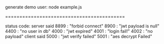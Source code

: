 generate demo user:
node example.js


==========================================

status code:
server said
8899 : "forbid connect"
8900 : "jwt payload is null"
4400 : "no user in db"
4000 : "jwt expired"
4001 : "login fail!"
4002 : "no payload"
client said
5000 : "jwt verify failed"
5001 : "aes decrypt Failed"